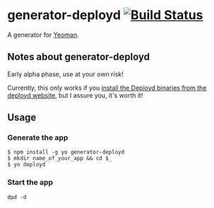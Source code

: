 # generator-deployd [![Build Status](https://secure.travis-ci.org/NicolasRitouet/generator-deployd.png?branch=master)](https://travis-ci.org/NicolasRitouet/generator-deployd)

A generator for [Yeoman](http://yeoman.io).

## Notes about generator-deployd
Early alpha phase, use at your own risk!

Currently, this only works if you [install the Deployd binaries from the deployd website](http://deployd.com/download.html), but I assure you, it's worth it!

## Usage
### Generate the app
```
$ npm install -g yo generator-deployd
$ mkdir name_of_your_app && cd $_
$ yo deployd
```

### Start the app
```
dpd -d
```
